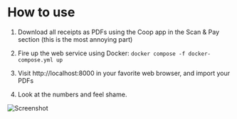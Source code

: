 # How to use

1. Download all receipts as PDFs using the Coop app in the Scan & Pay section (this is the most annoying part)

2. Fire up the web service using Docker: `docker compose -f docker-compose.yml up`

3. Visit http://localhost:8000 in your favorite web browser, and import your PDFs

4. Look at the numbers and feel shame.

![Screenshot](https://djsimg.org/346c0f6c0b93c08e8bdbc360bf93ee55.png)
